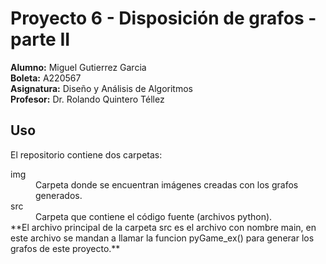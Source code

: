# Proyecto 6 - Disposición de grafos - parte II
**Alumno:** Miguel Gutierrez Garcia <br>
**Boleta:** A220567 <br>
**Asignatura:** Diseño y Análisis de Algoritmos<br>
**Profesor:** Dr. Rolando Quintero Téllez<br>

## Uso
El repositorio contiene dos carpetas:<br>
<dl>
  <dt>img</dt>
  <dd>Carpeta donde se encuentran imágenes creadas con los grafos generados.</dd>
  <dt>src</dt>
  <dd>Carpeta que contiene el código fuente (archivos python).</dd>
 **El archivo principal de la carpeta src es el archivo con nombre main, en este archivo se mandan a llamar la funcion pyGame_ex() para generar los grafos de este proyecto.**
</dl>
